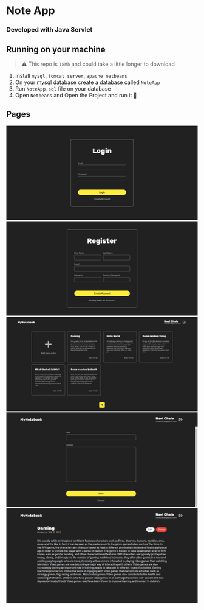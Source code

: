 # Note App

### Developed with Java Servlet

## Running on your machine
> ⚠ This repo is  `18Mb` and could take a little longer to download

1. Install `mysql`, `tomcat server`, `apache netbeans`
2. On your mysql database create a database called `NoteApp`
3. Run `NoteApp.sql` file on your database
4. Open `Netbeans` and Open the Project and run it 🚀

## Pages

![](docs/Login.png)
![](docs/signup.png)
![](docs/home.png)
![](docs/add.png)
![](docs/view.png)

